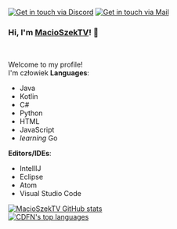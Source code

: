 [![Get in touch via Discord](https://badges.krynn.dev/discord/?id=411498156208029707)](https://github.com/MacioSzekTV)   [![Get in touch via Mail](https://badges.krynn.dev/email/?address=contact@macioszektv.eu)](https://github.com/MacioSzekTV)

### Hi, I'm [MacioSzekTV](https://github.com/MacioSzekTV)! 👋

<br/>

Welcome to my profile!<br/>
I'm człowiek
**Languages**: <br/>
- Java
- Kotlin
- C#
- Python
- HTML
- JavaScript
- *learning* Go 

**Editors/IDEs**: <br/>
- IntellIJ
- Eclipse
- Atom
- Visual Studio Code

[![MacioSzekTV GitHub stats](https://github-readme-stats.vercel.app/api?username=MacioSzekTV&show_icons=true&theme=gruvbox)](https://github.com/MacioSzekTV)<br/>
[![CDFN's top languages](https://github-readme-stats.vercel.app/api/top-langs/?username=MacioSzekTV&langs_count=8&theme=gruvbox)](https://github.com/MacioSzekTV/repositories)
